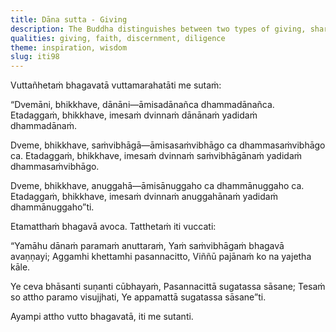 ```yaml
---
title: Dāna sutta - Giving
description: The Buddha distinguishes between two types of giving, sharing, and assistance—those based on material things and those based on the Dhamma. In each case, giving, sharing, and assisting with the Dhamma are declared the highest.
qualities: giving, faith, discernment, diligence
theme: inspiration, wisdom
slug: iti98
---
```


Vuttañhetaṁ bhagavatā vuttamarahatāti me sutaṁ:

“Dvemāni, bhikkhave, dānāni—āmisadānañca dhammadānañca. Etadaggaṁ, bhikkhave, imesaṁ dvinnaṁ dānānaṁ yadidaṁ dhammadānaṁ.

Dveme, bhikkhave, saṁvibhāgā—āmisasaṁvibhāgo ca dhammasaṁvibhāgo ca. Etadaggaṁ, bhikkhave, imesaṁ dvinnaṁ saṁvibhāgānaṁ yadidaṁ dhammasaṁvibhāgo.

Dveme, bhikkhave, anuggahā—āmisānuggaho ca dhammānuggaho ca. Etadaggaṁ, bhikkhave, imesaṁ dvinnaṁ anuggahānaṁ yadidaṁ dhammānuggaho”ti.

Etamatthaṁ bhagavā avoca. Tatthetaṁ iti vuccati:

“Yamāhu dānaṁ paramaṁ anuttaraṁ,
Yaṁ saṁvibhāgaṁ bhagavā avaṇṇayi;
Aggamhi khettamhi pasannacitto,
Viññū pajānaṁ ko na yajetha kāle.

Ye ceva bhāsanti suṇanti cūbhayaṁ,
Pasannacittā sugatassa sāsane;
Tesaṁ so attho paramo visujjhati,
Ye appamattā sugatassa sāsane”ti.

Ayampi attho vutto bhagavatā, iti me sutanti.
